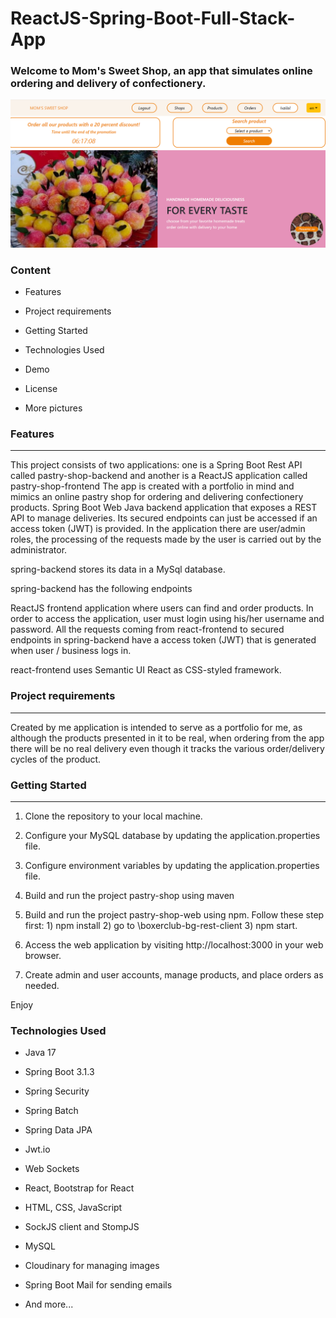 <h1>ReactJS-Spring-Boot-Full-Stack-App</h1>
<h3>Welcome to Mom's Sweet Shop, an app that simulates online ordering and delivery of confectionery.</h3>

![Примерна снимка](https://github.com/Ivzilol/pastry-shop/blob/32f8fff9988007445e3f307563b6d391e04edb24/src/main/resources/static/img/main_picture.png)

<h3>Content</h3>

- Features

- Project requirements

- Getting Started

- Technologies Used

- Demo

- License

- More pictures


<h3>Features</h3>
<hr>
This project consists of two applications: one is a Spring Boot Rest API called pastry-shop-backend and another is a ReactJS application called pastry-shop-frontend
The app is created with a portfolio in mind and mimics an online pastry shop for ordering and delivering confectionery products.
Spring Boot Web Java backend application that exposes a REST API to manage deliveries. Its secured endpoints can just be accessed if an access token (JWT) is provided.
In the application there are user/admin roles, the processing of the requests made by the user is carried out by the administrator.

spring-backend stores its data in a MySql database.

spring-backend has the following endpoints

ReactJS frontend application where users can find and order products. In order to access the application, user must login using his/her username and password. All the requests coming from react-frontend to secured endpoints in spring-backend have a access token (JWT) that is generated when user / business logs in.

react-frontend uses Semantic UI React as CSS-styled framework.

<h3>Project requirements</h3>
<hr>
Created by me application is intended to serve as a portfolio for me, as although the products presented in it to be real, when ordering from the app there will be no real delivery even though it tracks the various order/delivery cycles of the product.

<h3>Getting Started</h3>
<hr>

1. Clone the repository to your local machine.

2. Configure your MySQL database by updating the application.properties file.
  
3. Configure environment variables by updating the application.properties file.
   
4. Build and run the project pastry-shop using maven

5. Build and run the project pastry-shop-web using npm. Follow these step first: 1) npm install 2) go to \boxerclub-bg-rest-client 3) npm start.

6. Access the web application by visiting http://localhost:3000 in your web browser.

7. Create admin and user accounts, manage products, and place orders as needed.

Enjoy

<h3>Technologies Used</h3>

- Java 17

- Spring Boot 3.1.3

- Spring Security

- Spring Batch

- Spring Data JPA

- Jwt.io

- Web Sockets

- React, Bootstrap for React

- HTML, CSS, JavaScript

- SockJS client and StompJS

- MySQL

- Cloudinary for managing images

- Spring Boot Mail for sending emails

- And more...

